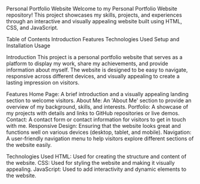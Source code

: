 Personal Portfolio Website
Welcome to my Personal Portfolio Website repository! This project showcases my skills, projects, and experiences through an interactive and visually appealing website built using HTML, CSS, and JavaScript.

Table of Contents
Introduction
Features
Technologies Used
Setup and Installation
Usage

Introduction
This project is a personal portfolio website that serves as a platform to display my work, share my achievements, and provide information about myself. The website is designed to be easy to navigate, responsive across different devices, and visually appealing to create a lasting impression on visitors.

Features
Home Page: A brief introduction and a visually appealing landing section to welcome visitors.
About Me: An 'About Me' section to provide an overview of my background, skills, and interests.
Portfolio: A showcase of my projects with details and links to GitHub repositories or live demos.
Contact: A contact form or contact information for visitors to get in touch with me.
Responsive Design: Ensuring that the website looks great and functions well on various devices (desktop, tablet, and mobile).
Navigation: A user-friendly navigation menu to help visitors explore different sections of the website easily.

Technologies Used
HTML: Used for creating the structure and content of the website.
CSS: Used for styling the website and making it visually appealing.
JavaScript: Used to add interactivity and dynamic elements to the website.
